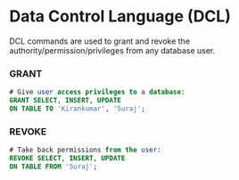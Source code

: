 # **Data Control Language (DCL)**

DCL commands are used to grant and revoke the authority/permission/privileges from any database user.

### **GRANT**

```sql
# Give user access privileges to a database:
GRANT SELECT, INSERT, UPDATE
ON TABLE TO 'Kirankumar', 'Suraj';
```

### **REVOKE**

```sql
# Take back permissions from the user:
REVOKE SELECT, INSERT, UPDATE
ON TABLE FROM 'Suraj';
```
